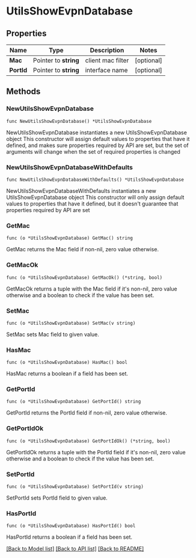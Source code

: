 # UtilsShowEvpnDatabase

## Properties

Name | Type | Description | Notes
------------ | ------------- | ------------- | -------------
**Mac** | Pointer to **string** | client mac filter | [optional] 
**PortId** | Pointer to **string** | interface name | [optional] 

## Methods

### NewUtilsShowEvpnDatabase

`func NewUtilsShowEvpnDatabase() *UtilsShowEvpnDatabase`

NewUtilsShowEvpnDatabase instantiates a new UtilsShowEvpnDatabase object
This constructor will assign default values to properties that have it defined,
and makes sure properties required by API are set, but the set of arguments
will change when the set of required properties is changed

### NewUtilsShowEvpnDatabaseWithDefaults

`func NewUtilsShowEvpnDatabaseWithDefaults() *UtilsShowEvpnDatabase`

NewUtilsShowEvpnDatabaseWithDefaults instantiates a new UtilsShowEvpnDatabase object
This constructor will only assign default values to properties that have it defined,
but it doesn't guarantee that properties required by API are set

### GetMac

`func (o *UtilsShowEvpnDatabase) GetMac() string`

GetMac returns the Mac field if non-nil, zero value otherwise.

### GetMacOk

`func (o *UtilsShowEvpnDatabase) GetMacOk() (*string, bool)`

GetMacOk returns a tuple with the Mac field if it's non-nil, zero value otherwise
and a boolean to check if the value has been set.

### SetMac

`func (o *UtilsShowEvpnDatabase) SetMac(v string)`

SetMac sets Mac field to given value.

### HasMac

`func (o *UtilsShowEvpnDatabase) HasMac() bool`

HasMac returns a boolean if a field has been set.

### GetPortId

`func (o *UtilsShowEvpnDatabase) GetPortId() string`

GetPortId returns the PortId field if non-nil, zero value otherwise.

### GetPortIdOk

`func (o *UtilsShowEvpnDatabase) GetPortIdOk() (*string, bool)`

GetPortIdOk returns a tuple with the PortId field if it's non-nil, zero value otherwise
and a boolean to check if the value has been set.

### SetPortId

`func (o *UtilsShowEvpnDatabase) SetPortId(v string)`

SetPortId sets PortId field to given value.

### HasPortId

`func (o *UtilsShowEvpnDatabase) HasPortId() bool`

HasPortId returns a boolean if a field has been set.


[[Back to Model list]](../README.md#documentation-for-models) [[Back to API list]](../README.md#documentation-for-api-endpoints) [[Back to README]](../README.md)


